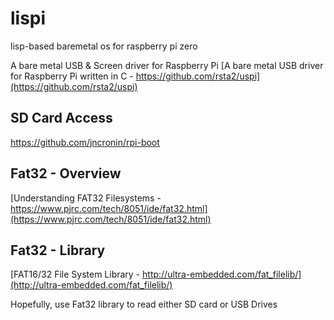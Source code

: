 # lispi

lisp-based baremetal os for raspberry pi zero

A bare metal USB & Screen driver for Raspberry Pi
[A bare metal USB driver for Raspberry Pi written in C - https://github.com/rsta2/uspi](https://github.com/rsta2/uspi)

## SD Card Access
https://github.com/jncronin/rpi-boot

## Fat32 - Overview
[Understanding FAT32 Filesystems - https://www.pjrc.com/tech/8051/ide/fat32.html](https://www.pjrc.com/tech/8051/ide/fat32.html)

## Fat32 - Library
[FAT16/32 File System Library - http://ultra-embedded.com/fat_filelib/](http://ultra-embedded.com/fat_filelib/)

Hopefully, use Fat32 library to read either SD card or USB Drives
